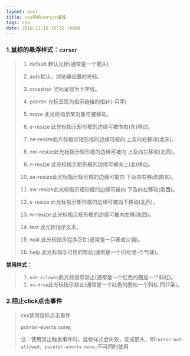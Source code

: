 ```yaml
---
layout: post
title: css中的cursor属性
tags: css
date: 2018-12-10 15:32 +0800
---
```


### 1.鼠标的悬浮样式：`cursor`

> 1. default 默认光标(通常是一个箭头)
> 2. auto默认。浏览器设置的光标。
> 3. crosshair 光标呈现为十字线。
>
> 4. pointer 光标呈现为指示链接的指针(-只手)
>
> 5. move 此光标指示某对象可被移动。
>
> 6. e-resize 此光标指示矩形框的边缘可被向右(东)移动。
>
> 7. ne-resize此光标指示矩形框的边缘可被向 上及向右移动(北东)。
>
> 8. nw-resize此光标指示矩形框的边缘可被向 上及向左移动(北西)。
>
> 9. n-resize 此光标指示矩形框的边缘可被向上(北)移动。
>
> 10. se-resize此光标指示矩形框的边缘可被向 下及向右移动(南东)。
>
> 11. sw-resize此光标指示矩形框的边缘可被向 下及向左移动(南西)。
>
> 12. s-resize 此光标指示矩形框的边缘可被向下移动(北西)。
>
> 13. w-resize 此光标指示矩形框的边缘可被向左移动(西)。
>
> 14. text 此光标指示文本。
>
> 15. wait 此光标指示程序正忙(通常是一只表或沙漏)。
>
> 16. help 此光标指示可用的帮助(通常是一个问号或-个气球)。

**禁用样式：**

> 1. `not-allowed`此光标指示禁止(通常是一个红色的圈加一个斜杠)。
> 2. `no-drop`此光标指示禁止(通常是一个红色的圈加一个斜杠,同17条)。

### 2.阻止click点击事件

> css禁用鼠标点击事件
>
> pointer-events:none;
>
> 注：使用禁止触发事件时，鼠标样式会失效，变成箭头，即`cursor:not-allowed; pointer-events:none;`不可同时使用
>


